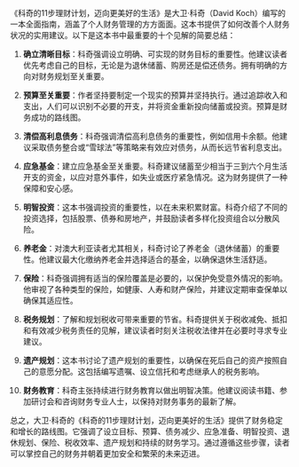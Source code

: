 《科奇的11步理财计划，迈向更美好的生活》是大卫·科奇（David Koch）编写的一本全面指南，涵盖了个人财务管理的方方面面。这本书提供了如何改善个人财务状况的实用建议。以下是这本书中最重要的十个见解的简要总结：

1. **确立清晰目标**：科奇强调设立明确、可实现的财务目标的重要性。他建议读者优先考虑自己的目标，无论是为退休储蓄、购房还是偿还债务。拥有明确的方向对财务规划至关重要。

2. **预算至关重要**：作者坚持要制定一个现实的预算并坚持执行。通过追踪收入和支出，人们可以识别不必要的开支，并将资金重新投向储蓄或投资。预算是财务成功的路线图。

3. **清偿高利息债务**：科奇强调清偿高利息债务的重要性，例如信用卡余额。他建议采取债务整合或“雪球法”等策略来有效应对债务，从而长远节省利息支出。

4. **应急基金**：建立应急基金至关重要。科奇建议储蓄至少相当于三到六个月生活开支的资金，以应对意外事件，如失业或医疗紧急情况。这为财务提供了一种保障和安心感。

5. **明智投资**：这本书强调投资的重要性，以在未来积累财富。科奇介绍了不同的投资选择，包括股票、债券和房地产，并鼓励读者多样化投资组合以分散风险。

6. **养老金**：对澳大利亚读者尤其相关，科奇讨论了养老金（退休储蓄）的重要性。他建议最大化缴纳养老金并选择适合的基金，以确保退休生活舒适。

7. **保险**：科奇强调拥有适当的保险覆盖是必要的，以保护免受意外情况的影响。他审视了各种类型的保险，如健康、人寿和财产保险，并建议定期审查保单以确保其适应性。

8. **税务规划**：了解和规划税收可带来重要的节省。科奇提供关于税收减免、抵扣和有效减少税务责任的见解，建议读者时刻关注税收法律并在必要时寻求专业建议。

9. **遗产规划**：这本书讨论了遗产规划的重要性，以确保在死后自己的资产按照自己的意愿分配。这包括编写遗嘱、设立信托和考虑继承人的税务影响。

10. **财务教育**：科奇主张持续进行财务教育以做出明智决策。他建议阅读书籍、参加研讨会和咨询财务专业人士，以保持对财务事务的最新了解。

总之，大卫·科奇的《科奇的11步理财计划，迈向更美好的生活》提供了财务稳定和增长的路线图。它强调了设立目标、预算、债务减少、应急准备、明智投资、退休规划、保险、税收效率、遗产规划和持续的财务学习。通过遵循这些步骤，读者可以掌控自己的财务并朝着更加安全和繁荣的未来迈进。